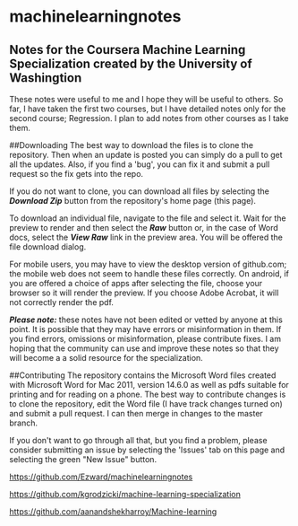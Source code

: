 # machinelearningnotes
## Notes for the Coursera Machine Learning Specialization created by the University of Washingtion

These notes were useful to me and I hope they will be useful to others. So far, I have taken the first two courses, but I have detailed notes only for the second course; Regression.  I plan to add notes from other courses as I take them.

##Downloading
The best way to download the files is to clone the repository.  Then when an update is posted you can simply do a pull to get all the updates.  Also, if you find a 'bug', you can fix it and submit a pull request so the fix gets into the repo.

If you do not want to clone, you can download all files by selecting the ***Download Zip*** button from the repository's home page (this page).

To download an individual file, navigate to the file and select it. Wait for the preview to render and then select the ***Raw*** button or, in the case of Word docs, select the ***View Raw*** link in the preview area.   You will be offered the file download dialog.

For mobile users, you may have to view the desktop version of github.com; the mobile web does not seem to handle these files correctly.  On android, if you are offered a choice of apps after selecting the file, choose your browser so it will render the preview.  If you choose Adobe Acrobat, it will not correctly render the pdf.

***Please note:*** these notes have not been edited or vetted by anyone at this point. It is possible that they may have errors or misinformation in them.  If you find errors, omissions or misinformation, please contribute fixes.  I am hoping that the community can use and improve these notes so that they will become a a solid resource for the specialization.  

##Contributing
The repository contains the Microsoft Word files created with Microsoft Word for Mac 2011, version 14.6.0 as well as pdfs suitable for printing and for reading on a phone.  The best way to contribute changes is to clone the repository, edit the Word file (I have track changes turned on) and submit a pull request.  I can then merge in changes to the master branch.

If you don't want to go through all that, but you find a problem, please consider submitting an issue by selecting the 'Issues' tab on this page and selecting the green "New Issue" button.

https://github.com/Ezward/machinelearningnotes

https://github.com/kgrodzicki/machine-learning-specialization

https://github.com/aanandshekharroy/Machine-learning